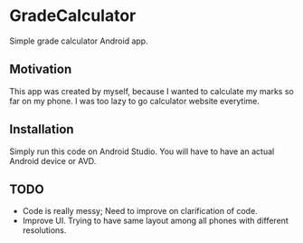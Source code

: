 # GradeCalculator
Simple grade calculator Android app.

## Motivation
This app was created by myself, because I wanted to calculate my marks so far on my phone. I was too lazy to go calculator website everytime.

## Installation
Simply run this code on Android Studio. You will have to have an actual Android device or AVD.

## TODO
* Code is really messy; Need to improve on clarification of code.
* Improve UI. Trying to have same layout among all phones with different resolutions.
